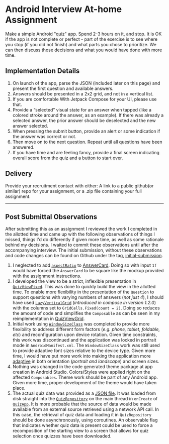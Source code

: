 Android Interview At-home Assignment
================================================================================

Make a simple Android "quiz" app.  Spend 2-3 hours on it, and stop.  It is OK if 
the app is not complete or perfect - part of the exercise is to see where you 
stop (if you did not finish) and what parts you chose to prioritize. We can then 
discuss those decisions and what you would have done with more time.  

## Implementation Details
1. On launch of the app, parse the JSON (included later on this page) and 
present the first question and available answers.
2. Answers should be presented in a 2x2 grid, and not in a vertical list.
3. If you are comfortable With Jetpack Compose for your UI, please use that. 
4. Provide a “selected” visual state for an answer when tapped (like a colored
stroke around the answer, as an example).  If there was already a selected 
answer, the prior answer should be deselected and the new answer selected. 
5. When pressing the submit button, provide an alert or some indication if the 
answer was correct or not. 
6. Then move on to the next question.  Repeat until all questions have been 
answered. 
7. If you have time and are feeling fancy, provide a final screen indicating 
overall score from the quiz and a button to start over.


## Delivery
Provide your recruitment contact with either: A link to a public github(or 
similar) repo for your assignment, or a .zip file containing your full 
assignment.

--------------------------------------------------------------------------------

## Post Submittal Observations
After submitting this as an assignment I reviewed the work I completed in the
allotted time and came up with the following observations of things I missed,
things I'd do differently if given more time, as well as some rationale behind
my decisions. I waited to commit these observations until after the accompanying
interview. The initial submission, without these observations and code changes
can be found on Github under the tag,
[initial-submission](https://github.com/richATavail/android-quizapp/tree/initial-submission).

1. I neglected to add [`aspectRatio`](https://developer.android.com/reference/kotlin/androidx/compose/ui/Modifier#(androidx.compose.ui.Modifier).aspectRatio(kotlin.Float,kotlin.Boolean)) 
to [AnswerCard](app/src/main/kotlin/com/bitwisearts/android/quizapp/ui/components/AnswerCard.kt). 
Doing so with input `1f` would have forced the `AnswerCard` to be square like 
the mockup provided with the assignment instructions. 
2. I developed the view to be a strict, inflexible presentation in 
[`QuizViewFixed`](app/src/main/kotlin/com/bitwisearts/android/quizapp/ui/QuizViewFixed.kt). 
This was done to quickly build the view in the allotted time. To enable more 
flexibility in the presentation of the `Question` to support questions with 
varying numbers of answers (*not just 4*), I should have used 
[`LazyVerticalGrid`](https://developer.android.com/reference/kotlin/androidx/compose/foundation/lazy/grid/package-summary#LazyVerticalGrid(androidx.compose.foundation.lazy.grid.GridCells,androidx.compose.ui.Modifier,androidx.compose.foundation.lazy.grid.LazyGridState,androidx.compose.foundation.layout.PaddingValues,kotlin.Boolean,androidx.compose.foundation.layout.Arrangement.Vertical,androidx.compose.foundation.layout.Arrangement.Horizontal,androidx.compose.foundation.gestures.FlingBehavior,kotlin.Boolean,kotlin.Function1))
(*introduced in compose in version 1.2.0*) with the columns set to `GridCells.Fixed(count = 2)`. Doing so reduces the 
amount of code and simplifies the `Composable` as can be seen in my reimplementation in
[QuizViewGrid](app/src/main/kotlin/com/bitwisearts/android/quizapp/ui/QuizViewGrid.kt).
3. Initial work using [`WindowSizeClass`](https://developer.android.com/reference/kotlin/androidx/compose/material3/windowsizeclass/WindowSizeClass)
was completed to provide more flexibility to address different form factors 
(*e.g. phone, tablet, foldable, etc*) and reconfiguration upon device rotation. 
Given time constraints, this work was discontinued and the application was 
locked in portrait mode in `AndroidManifest.xml`. The `WindowSizeClass` work was 
still used to provide adaptive font sizes relative to the device type. Given more 
time, I would have put more work into making the application more 
[adaptive](https://developer.android.com/jetpack/compose/layouts/adaptive) in
both orientation (*portrait and landscape*) and screen sizes. 
4. Nothing was changed in the code generated theme package at app creation in
Android Studio. Colors/Styles were applied right on the affected `Composables`.
Theme work should be part of any Android app. Given more time, proper development
of the theme would have taken place.
5. The actual quiz data was provided as a [JSON file](app/src/main/res/raw/android_quiz.json).
It was loaded from disk straight into the [`QuizRepository`](app/src/main/kotlin/com/bitwisearts/android/quizapp/model/QuizRepository.kt) 
on the main thread in `onCreate` of 
[`QuizApp`](app/src/main/kotlin/com/bitwisearts/android/quizapp/QuizApp.kt).
It is more probable that the source of data would be made available from an 
external source retrieved using a network API call. In this case, the retrieval 
of quiz data and loading it in `QuizRepository` should be done asynchronously, 
using coroutines. An observable flag that indicates whether quiz data is present 
could be used to force a recomposition of the starting view to a screen that 
allows for quiz selection once quizzes have been downloaded.
